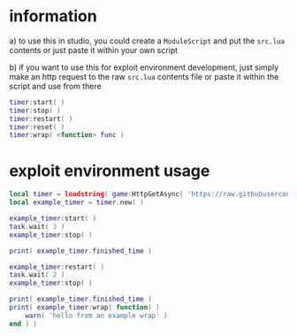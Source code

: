 # information
a) to use this in studio, you could create a `ModuleScript` and put the `src.lua` contents or just paste it within your own script

b) if you want to use this for exploit environment development, just simply make an http request to the raw `src.lua` contents file or paste it within the script and use from there

```lua
timer:start( )
timer:stop( )
timer:restart( )
timer:reset( )
timer:wrap( <function> func )
```

# exploit environment usage
```lua
local timer = loadstring( game:HttpGetAsync( 'https://raw.githubusercontent.com/networktraffic/timer/main/src.lua' ) )( )
local example_timer = timer.new( )

example_timer:start( )
task.wait( 3 )
example_timer:stop( )

print( example_timer.finished_time )

example_timer:restart( )
task.wait( 2 )
example_timer:stop( )

print( example_timer.finished_time )
print( example_timer:wrap( function( )
    warn( 'hello from an example wrap' )
end ) )
```
